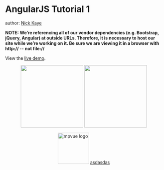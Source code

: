 AngularJS Tutorial 1
====================

author: [Nick Kaye](http://www.nickkaye.com)

**NOTE:  We’re referencing all of our vendor dependencies (e.g. Bootstrap, jQuery, Angular) at outside URLs.   Therefore, it is necessary to host our site while we’re working on it.  Be sure we are viewing it in a browser with http:// -- not file://**

View the [live demo](http://nickckaye.github.io/angularjs-tutorial-1).

<center  align="center">
		<img src="https://img.cdn.aliyun.dcloud.net.cn/guide/uniapp/app_download.png" width="200"/>
		<img src="https://img.cdn.aliyun.dcloud.net.cn/guide/uniapp/gh_33446d7f7a26_430.jpg" width="200"/>
</center >
<p align="center">
		<a href="http://mpvue.com" target="_blank" rel="noopener noreferrer"><img width="100" src="https://img.cdn.aliyun.dcloud.net.cn/guide/uniapp/gh_33446d7f7a26_430.jpg" alt="mpvue logo"></a>
		<a href="http://mpvue.com" target="_blank" rel="noopener noreferrer">asdasdas</a>
	</p>
